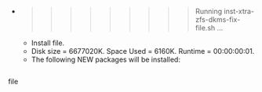 * >>>>>>>>> Running inst-xtra-zfs-dkms-fix-file.sh ...
  * Install file.
  * Disk size = 6677020K. Space Used = 6160K. Runtime = 00:00:00:01.
  * The following NEW packages will be installed:
  ```bash
file
  ```
